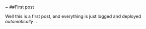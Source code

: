 ~
##First post

Well this is a first post, and everything is just logged and deployed *automatically* ..
